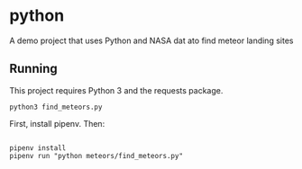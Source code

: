 # python

A demo project that uses Python and NASA dat ato find meteor landing sites

## Running

This project requires Python 3 and the requests package.

`python3 find_meteors.py`

First, install pipenv. Then:

```

pipenv install
pipenv run "python meteors/find_meteors.py"
```
